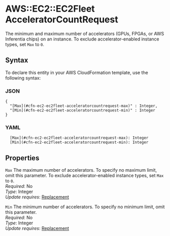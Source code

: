 # AWS::EC2::EC2Fleet AcceleratorCountRequest<a name="aws-properties-ec2-ec2fleet-acceleratorcountrequest"></a>

The minimum and maximum number of accelerators \(GPUs, FPGAs, or AWS Inferentia chips\) on an instance\. To exclude accelerator\-enabled instance types, set `Max` to `0`\.

## Syntax<a name="aws-properties-ec2-ec2fleet-acceleratorcountrequest-syntax"></a>

To declare this entity in your AWS CloudFormation template, use the following syntax:

### JSON<a name="aws-properties-ec2-ec2fleet-acceleratorcountrequest-syntax.json"></a>

```
{
  "[Max](#cfn-ec2-ec2fleet-acceleratorcountrequest-max)" : Integer,
  "[Min](#cfn-ec2-ec2fleet-acceleratorcountrequest-min)" : Integer
}
```

### YAML<a name="aws-properties-ec2-ec2fleet-acceleratorcountrequest-syntax.yaml"></a>

```
  [Max](#cfn-ec2-ec2fleet-acceleratorcountrequest-max): Integer
  [Min](#cfn-ec2-ec2fleet-acceleratorcountrequest-min): Integer
```

## Properties<a name="aws-properties-ec2-ec2fleet-acceleratorcountrequest-properties"></a>

`Max`  <a name="cfn-ec2-ec2fleet-acceleratorcountrequest-max"></a>
The maximum number of accelerators\. To specify no maximum limit, omit this parameter\. To exclude accelerator\-enabled instance types, set `Max` to `0`\.  
*Required*: No  
*Type*: Integer  
*Update requires*: [Replacement](https://docs.aws.amazon.com/AWSCloudFormation/latest/UserGuide/using-cfn-updating-stacks-update-behaviors.html#update-replacement)

`Min`  <a name="cfn-ec2-ec2fleet-acceleratorcountrequest-min"></a>
The minimum number of accelerators\. To specify no minimum limit, omit this parameter\.  
*Required*: No  
*Type*: Integer  
*Update requires*: [Replacement](https://docs.aws.amazon.com/AWSCloudFormation/latest/UserGuide/using-cfn-updating-stacks-update-behaviors.html#update-replacement)